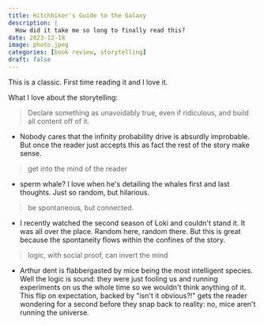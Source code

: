 ```yaml
---
title: Hitchhiker's Guide to the Galaxy
description: |
  How did it take me so long to finally read this?
date: 2023-12-18
image: photo.jpeg
categories: [book review, storytelling]
draft: false
---
```



This is a classic. First time reading it and I love it. 

What I love about the storytelling:

> Declare something as unavoidably true, even if ridiculous, and build all content off of it. 

- Nobody cares that the infinity probability drive is absurdly improbable. But once the reader just accepts this as fact the rest of the story make sense. 

> get into the mind of the reader 

- sperm whale? I love when he's detailing the whales first and last thoughts. Just so random, but hilarious.  

> be spontaneous, but connected. 

- I recently watched the second season of Loki and couldn't stand it. It was all over the place. Random here, random there. But this is great because the spontaneity flows within the confines of the story.  
 
 
> logic, with social proof, can invert the mind 

- Arthur dent is flabbergasted by mice being the most intelligent species. Well the logic is sound: they were just fooling us and running experiments on us the whole time so we wouldn't think anything of it. This flip on expectation, backed by "isn't it obvious?!" gets the reader wondering for a second before they snap back to reality: no, mice aren't running the universe. 
